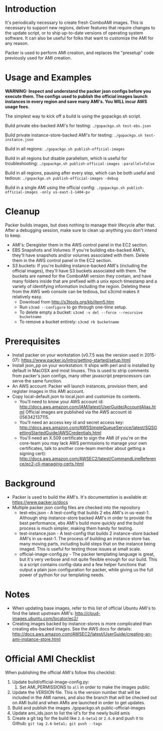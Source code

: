 # Introduction
It's periodically necessary to create fresh ComboAMI images. This is necessary
to support new regions, deliver features that require changes to the update
script, or to ship up-to-date versions of operating system software. It can also
be useful for folks that want to customize the AMI for any reason.

Packer is used to perform AMI creation, and replaces the "presetup" code
previously used for AMI creation.

# Usage and Examples

**WARNING: Inspect and understand the packer json configs before you execute them.
The configs used to publish the official images launch instances in every region
and save many AMI's. You WILL incur AWS usage fees.**

The simplest way to kick off a build is using the gopackgo.sh script.

Build private ebs-backed AMI's for testing:
`./gopackgo.sh test-ebs.json`

Build private instance-store-backed AMI's for testing:
`./gopackgo.sh test-instance.json`

Build in all regions:
`./gopackgo.sh publish-official-images`

Build in all regions but disable parallelism, which is useful for troubleshooting:
`./gopackgo.sh publish-official-images -parallel=false`

Build in all regions, pausing after every step, which can be both useful and tedious:
`./gopackgo.sh publish-official-images -debug`

Build in a single AMI using the official config:
`./gopackgo.sh publish-official-images -only us-east-1-1404-pv`

# Cleanup
Packer builds images, but does nothing to manage their lifecycle after that.
After a debugging session, make sure to clean up anything you don't intend
to keep.

* AMI's: Deregister them in the AWS control panel in the EC2 section.
* EBS Snapshots and Volumes: If you're building ebs-backed AMI's, they'll
  have snapshots and/or volumes associated with them. Delete them in the
  AWS control panel in the EC2 section.
* S3 buckets: If you're building instance-backed AMI's (including the official
  images), they'll have S3 buckets associated with them. The buckets are named
  for the ComboAMI version they contain, and have many folders inside that are
  prefixed with a unix epoch timestamp and a variety of identifying information
  including the region. Deleting these from the AWS web console can be tedious,
  but s3cmd makes it relatively easy.
    * Download from http://s3tools.org/kb/item5.htm 
    * Run `s3cmd --configure` to go through one-time setup.
    * To delete empty a bucket: `s3cmd -v del --force --recursive bucketname`
    * To remove a bucket entirely: `s3cmd rb bucketname`


# Prerequisites
* Install packer on your workstation (v0.7.5 was the version used in 2015-07):
  https://www.packer.io/intro/getting-started/setup.html
* Install json_pp on your workstation: It ships with perl and is installed
  by default in MacOSX and most linuxes. This is used to strip comments from
  packer's json configs, many other javascript preprocessors can serve the same
  function.
* An AWS account: Packer will launch instances, provision them, and register
  images in this AMI account.
* Copy local-default.json to local.json and customize its contents.
  * You'll need to know your AWS account id:
    http://docs.aws.amazon.com/IAM/latest/UserGuide/AccountAlias.html
    Official images are published via the AWS account id 056342137115.
  * You'll need an access key id and secret access key:
    http://docs.aws.amazon.com/AWSSimpleQueueService/latest/SQSGettingStartedGuide/AWSCredentials.html
  * You'll need an X.509 certificate to sign the AMI (if you're on the core-team
    you may lack AWS permissions to manage your own certificates, talk to another
    core-team member about getting a signing cert):
    http://docs.aws.amazon.com/AWSEC2/latest/CommandLineReference/ec2-cli-managing-certs.html

# Background
* Packer is used to build the AMI's. It's documentation is available at:
  https://www.packer.io/docs
* Multiple packer json config files are checked into the repository
  * test-ebs.json - A test-config that builds 2 ebs AMI's in us-east-1. Although
    ship instance-store backed AMI's in order to provide the best performance,
    ebs AMI's build more quickly and the build process is much simpler, making
    them handy for testing.
  * test-instance.json - A test-config that builds 2 instance-store backed AMI's
    in us-east-1. The process of building an instance store has many moving
    parts, including build steps that on the instance being imaged.  This is
    useful for testing those issues at small scale.
  * official-image-config.py - The packer templating language is great, but it's
    very verbose and not quite flexible enough for our build. This is a
    script contains config-data and a few helper functions that output a plain
    json configuration for packer, while giving us the full power of python for
    our templating needs.

# Notes
* When updating base images, refer to this list of official Ubuntu AMI's to find
  the latest upstream AMI's:
  http://cloud-images.ubuntu.com/locator/ec2/
* Creating images backed by instance-stores is more complicated than creating
  ebs-backed images. See the AWS docs for details:
  http://docs.aws.amazon.com/AWSEC2/latest/UserGuide/creating-an-ami-instance-store.html

# Official AMI Checklist

When publishing the official AMI's follow this checklist:

1. Update build/official-image-config.py:
    1. Set AMI_PERMISSIONS to `all` in order to make the images public
2. Update the VERSION file. This is the version number that will be included in
   the AMI names, and also the branch that will be checked out on AMI build and
   when AMIs are launched in order to get updates.
3. Build and publish the images ./gopackgo.sh public-official-images
4. Update ami_ids.json to list the id's for the newly build amis
5. Create a git tag for the build like `2.6-beta1` or `2.6.0` and push it to
   Github: `git tag 2.6-beta1; git push --tags`

